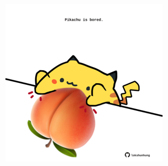 <!-- built at 22/02/2025, 15:00:39 UTC -->
<p align="center">
  <img width="500" height="500" src="./ReadmeImage.svg">
</p>
